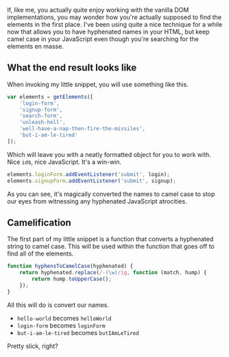 If, like me, you actually quite enjoy working with the vanilla DOM implementations, you may wonder how you're actually supposed to find the elements in the first place. I've been using quite a nice technique for a while now that allows you to have hyphenated names in your HTML, but keep camel case in your JavaScript even though you're searching for the elements en masse.

<!-- more -->

## What the end result looks like

When invoking my little snippet, you will use something like this.

```javascript
var elements = getElements([
	'login-form',
	'signup-form',
	'search-form',
	'unleash-hell',
	'well-have-a-nap-then-fire-the-missiles',
	'but-i-am-le-tired'
]);
```

Which will leave you with a neatly formatted object for you to work with. Nice `id`s, nice JavaScript. It's a win-win.

```javascript
elements.loginForm.addEventListener('submit', login);
elements.signupForm.addEventListener('submit', signup);
```

As you can see, it's magically converted the names to camel case to stop our eyes from witnessing any hyphenated JavaScript atrocities.

## Camelification

The first part of my little snippet is a function that converts a hyphenated string to camel case. This will be used within the function that goes off to find all of the elements.

```javascript
function hyphensToCamelCase(hyphenated) {
	return hyphenated.replace(/-(\w)/ig, function (match, hump) {
		return hump.toUpperCase();
	});
}
```

All this will do is convert our names.

 * `hello-world` becomes `helloWorld`
 * `login-form` becomes `loginForm`
 * `but-i-am-le-tired` becomes `butIAmLeTired`

Pretty slick, right?